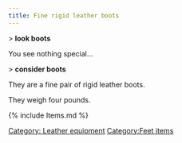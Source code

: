 ```yaml
---
title: Fine rigid leather boots
---
```


\> **look boots**

You see nothing special...

\> **consider boots**

They are a fine pair of rigid leather boots.

They weigh four pounds.

{% include Items.md %}

[Category: Leather equipment](Category:_Leather_equipment "wikilink")
[Category:Feet items](Category:Feet_items "wikilink")